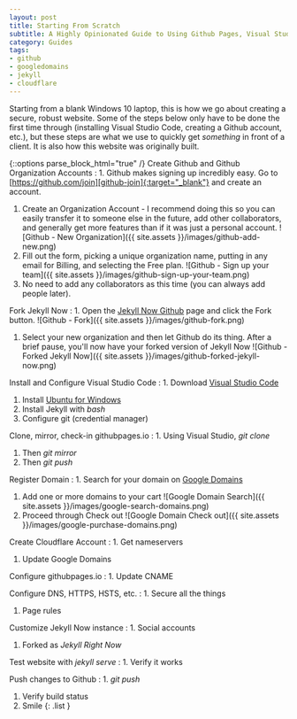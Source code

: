 ```yaml
---
layout: post
title: Starting From Scratch
subtitle: A Highly Opinionated Guide to Using Github Pages, Visual Studio Code, Jekyll, Google Domains, and Cloudflare to Create a Basic Secure Website  
category: Guides
tags:
- github
- googledomains
- jekyll
- cloudflare
---
```


Starting from a blank Windows 10 laptop, this is how we go about creating a secure, robust website. Some of the steps below only have to be done the first time through (installing Visual Studio Code, creating a Github account, etc.), but these steps are what we use to quickly get _something_ in front of a client. It is also how this website was originally built.

{::options parse_block_html="true" /}
Create Github and Github Organization Accounts
: 1. Github makes signing up incredibly easy. Go to [https://github.com/join][github-join]{:target="_blank"} and create an account.
  1. Create an Organization Account - I recommend doing this so you can easily transfer it to someone else in the future, add other collaborators, and generally get more features than if it was just a personal account. ![Github - New Organization]({{ site.assets }}/images/github-add-new.png)
  1. Fill out the form, picking a unique organization name, putting in any email for Billing, and selecting the Free plan. ![Github - Sign up your team]({{ site.assets }}/images/github-sign-up-your-team.png)
  1. No need to add any collaborators as this time (you can always add people later).

Fork Jekyll Now
: 1. Open the [Jekyll Now Github][jekyll-now] page and click the Fork button. ![Github - Fork]({{ site.assets }}/images/github-fork.png)
  1. Select your new organization and then let Github do its thing. After a brief pause, you'll now have your forked version of Jekyll Now ![Github - Forked Jekyll Now]({{ site.assets }}/images/github-forked-jekyll-now.png)

Install and Configure Visual Studio Code
: 1. Download [Visual Studio Code](https://go.microsoft.com/fwlink/?Linkid=852157)
  1. Install [Ubuntu for Windows](https://www.microsoft.com/store/productId/9NBLGGH4MSV6)
  1. Install Jekyll with _bash_
  1. Configure git (credential manager)

Clone, mirror, check-in githubpages.io
: 1. Using Visual Studio, _git clone_
  1. Then _git mirror_
  1. Then _git push_

Register Domain
: 1. Search for your domain on [Google Domains](https://domains.google.com/registrar#chp=sp&sp)
  1. Add one or more domains to your cart ![Google Domain Search]({{ site.assets }}/images/google-search-domains.png)
  1. Proceed through Check out ![Google Domain Check out]({{ site.assets }}/images/google-purchase-domains.png)

Create Cloudflare Account
: 1. Get nameservers
  1. Update Google Domains

Configure githubpages.io
: 1. Update CNAME

Configure DNS, HTTPS, HSTS, etc.
: 1. Secure all the things
  1. Page rules

Customize Jekyll Now instance
: 1. Social accounts
  1. Forked as _Jekyll Right Now_

Test website with _jekyll serve_
: 1. Verify it works

Push changes to Github
: 1. _git push_
  1. Verify build status
  1. Smile
{: .list }

[github-join]: <https://github.com/join?return_to=https%3A%2F%2Fgithub.com%2Forganizations%2Fnew&source=login>
[jekyll-now]: <https://github.com/barryclark/jekyll-now>